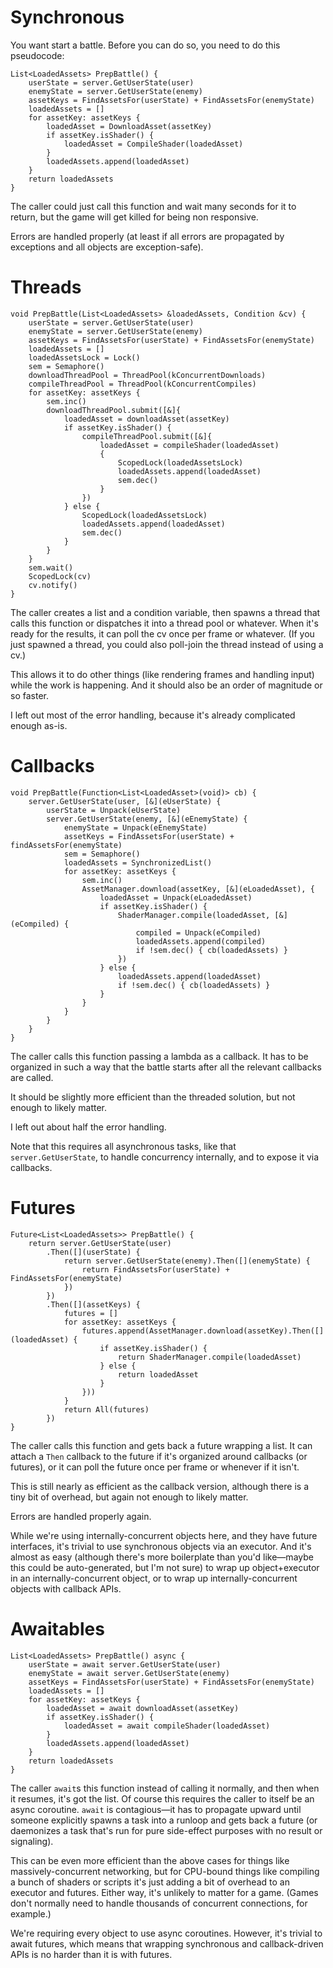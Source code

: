# Synchronous

You want start a battle. Before you can do so, you need to do this pseudocode:

    List<LoadedAssets> PrepBattle() {
        userState = server.GetUserState(user)
        enemyState = server.GetUserState(enemy)
        assetKeys = FindAssetsFor(userState) + FindAssetsFor(enemyState)
        loadedAssets = []
        for assetKey: assetKeys {
            loadedAsset = DownloadAsset(assetKey)
            if assetKey.isShader() {
                loadedAsset = CompileShader(loadedAsset)
            }
            loadedAssets.append(loadedAsset)
        }
        return loadedAssets
    }

The caller could just call this function and wait many seconds for it to return, but the game will get killed for being non responsive.

Errors are handled properly (at least if all errors are propagated by exceptions and all objects are exception-safe).

# Threads

    void PrepBattle(List<LoadedAssets> &loadedAssets, Condition &cv) {
        userState = server.GetUserState(user)
        enemyState = server.GetUserState(enemy)
        assetKeys = FindAssetsFor(userState) + FindAssetsFor(enemyState)
        loadedAssets = []
        loadedAssetsLock = Lock()
        sem = Semaphore()
        downloadThreadPool = ThreadPool(kConcurrentDownloads)
        compileThreadPool = ThreadPool(kConcurrentCompiles)
        for assetKey: assetKeys {
            sem.inc()
		    downloadThreadPool.submit([&]{
		        loadedAsset = downloadAsset(assetKey)
    		    if assetKey.isShader() {
	    	        compileThreadPool.submit([&]{
		                loadedAsset = compileShader(loadedAsset)
		                {
		                    ScopedLock(loadedAssetsLock)
		                    loadedAssets.append(loadedAsset)
		                    sem.dec()
    		            }
	    	        })
		        } else {
		            ScopedLock(loadedAssetsLock)
		            loadedAssets.append(loadedAsset)
		            sem.dec()
    		    }
	    	}
    	}
	    sem.wait()
	    ScopedLock(cv)
	    cv.notify()
    }

The caller creates a list and a condition variable, then spawns a thread that calls this function or dispatches it into a thread pool or whatever. When it's ready for the results, it can poll the cv once per frame or whatever. (If you just spawned a thread, you could also poll-join the thread instead of using a cv.)

This allows it to do other things (like rendering frames and handling input) while the work is happening. And it should also be an order of magnitude or so faster.

I left out most of the error handling, because it's already complicated enough as-is.

# Callbacks

    void PrepBattle(Function<List<LoadedAsset>(void)> cb) {
        server.GetUserState(user, [&](eUserState) {
            userState = Unpack(eUserState)
            server.GetUserState(enemy, [&](eEnemyState) {
                enemyState = Unpack(eEnemyState)
                assetKeys = FindAssetsFor(userState) + findAssetsFor(enemyState)
                sem = Semaphore()
                loadedAssets = SynchronizedList()
                for assetKey: assetKeys {
                    sem.inc()
                    AssetManager.download(assetKey, [&](eLoadedAsset), {
                        loadedAsset = Unpack(eLoadedAsset)
                        if assetKey.isShader() {
                            ShaderManager.compile(loadedAsset, [&](eCompiled) {
                                compiled = Unpack(eCompiled)
                                loadedAssets.append(compiled)
                                if !sem.dec() { cb(loadedAssets) }
                            })
                        } else {
                            loadedAssets.append(loadedAsset)
                            if !sem.dec() { cb(loadedAssets) }
                        }
                    }
                }
            }
        }
    }

The caller calls this function passing a lambda as a callback. It has to be organized in such a way that the battle starts after all the relevant callbacks are called.

It should be slightly more efficient than the threaded solution, but not enough to likely matter.

I left out about half the error handling.

Note that this requires all asynchronous tasks, like that `server.GetUserState`, to handle concurrency internally, and to expose it via callbacks.

# Futures

    Future<List<LoadedAssets>> PrepBattle() {
        return server.GetUserState(user)
            .Then([](userState) {
                return server.GetUserState(enemy).Then([](enemyState) {
                    return FindAssetsFor(userState) + FindAssetsFor(enemyState)
                })
            })
            .Then([](assetKeys) {
                futures = []
                for assetKey: assetKeys {
                    futures.append(AssetManager.download(assetKey).Then([](loadedAsset) {
                        if assetKey.isShader() {
                            return ShaderManager.compile(loadedAsset)
                        } else {
                            return loadedAsset
                        }
                    }))
                }
                return All(futures)
            })
    }

The caller calls this function and gets back a future wrapping a list. It can attach a `Then` callback to the future if it's organized around callbacks (or futures), or it can poll the future once per frame or whenever if it isn't.

This is still nearly as efficient as the callback version, although there is a tiny bit of overhead, but again not enough to likely matter.

Errors are handled properly again.

While we're using internally-concurrent objects here, and they have future interfaces, it's trivial to use synchronous objects via an executor. And it's almost as easy (although there's more boilerplate than you'd like—maybe this could be auto-generated, but I'm not sure) to wrap up object+executor in an internally-concurrent object, or to wrap up internally-concurrent objects with callback APIs.

# Awaitables

    List<LoadedAssets> PrepBattle() async {
        userState = await server.GetUserState(user)
        enemyState = await server.GetUserState(enemy)
        assetKeys = FindAssetsFor(userState) + FindAssetsFor(enemyState)
        loadedAssets = []
        for assetKey: assetKeys {
            loadedAsset = await downloadAsset(assetKey)
            if assetKey.isShader() {
                loadedAsset = await compileShader(loadedAsset)
            }
            loadedAssets.append(loadedAsset)
        }
        return loadedAssets
    }

The caller `await`s this function instead of calling it normally, and then when it resumes, it's got the list. Of course this requires the caller to itself be an async coroutine. `await` is contagious—it has to propagate upward until someone explicitly spawns a task into a runloop and gets back a future (or daemonizes a task that's run for pure side-effect purposes with no result or signaling).

This can be even more efficient than the above cases for things like massively-concurrent networking, but for CPU-bound things like compiling a bunch of shaders or scripts it's just adding a bit of overhead to an executor and futures. Either way, it's unlikely to matter for a game. (Games don't normally need to handle thousands of concurrent connections, for example.)

We're requiring every object to use async coroutines. However, it's trivial to await futures, which means that wrapping synchronous and callback-driven APIs is no harder than it is with futures.


<!--stackedit_data:
eyJoaXN0b3J5IjpbLTM5NjU3MzA5N119
-->